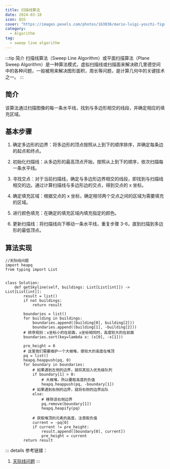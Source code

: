 ```yaml
---
title: 扫描线算法
date: 2024-03-18
icon: QSS
cover: "https://images.pexels.com/photos/163036/mario-luigi-yoschi-figures-163036.jpeg?auto=compress&cs=tinysrgb&w=600"
category: 
  - Algorithm
tag:
  - sweep line algorithm
---
```


:::tip 简介
扫描线算法（Sweep Line Algorithm）或平面扫描算法（Plane Sweep Algorithm）是一种算法模式，虚拟扫描线或扫描面来解决欧几里德空间中的各种问题，一般被用来解决图形面积，周长等问题，是计算几何中的关键技术之一。
:::

## 简介

该算法通过扫描图像的每一条水平线，找到与多边形相交的线段，并确定相应的填充区域。

## 基本步骤

1. 确定多边形的边界：将多边形的顶点按照从上到下的顺序排序，并确定每条边的起点和终点。

2. 初始化扫描线：从多边形的最高顶点开始，按照从上到下的顺序，依次扫描每一条水平线。

3. 寻找交点：对于当前扫描线，确定与多边形边界相交的线段，即找到与扫描线相交的边。通过计算扫描线与多边形边的交点，得到交点的 x 坐标。

4. 确定填充区域：根据交点的 x 坐标，确定相邻两个交点之间的区域为需要填充的区域。

5. 进行颜色填充：在确定的填充区域内填充指定的颜色。

6. 更新扫描线：将扫描线向下移动一条水平线，重复步骤 3-6，直到扫描到多边形的最低顶点。

## 算法实现
```
//天际线问题
import heapq
from typing import List
 
 
class Solution:
    def getSkyline(self, buildings: List[List[int]]) -> List[List[int]]:
        result = list()
        if not buildings:
            return result
 
        boundaries = list()
        for building in buildings:
            boundaries.append((building[0], building[2]))
            boundaries.append((building[1], -building[2]))
        # 排序规则：x坐标小的在前面，x坐标相同时，高度较大的在前面
        boundaries.sort(key=lambda x: (x[0], -x[1]))
 
        pre_height = 0
        # 这里我们需要维护一个大根堆，使较大的高度在堆顶
        pq = list()
        heapq.heappush(pq, 0)
        for boundary in boundaries:
            # 如果遇到左侧的边界，就将其加入优先级队列
            if boundary[1] > 0:
                # 大根堆，所以要取高度的负值
                heapq.heappush(pq, -boundary[1])
            # 如果遇到右侧的边界，就将右侧的边界出队
            else:
                # 移除该右侧边界
                pq.remove(boundary[1])
                heapq.heapify(pq)
 
            # 获取堆顶的元素的高度，注意取负值
            current = -pq[0]
            if current != pre_height:
                result.append([boundary[0], current])
                pre_height = current
        return result
```

::: details 参考链接：  
1. [天际线问题](https://www.cnblogs.com/larry1024/p/17683177.html#%E9%A2%98%E7%9B%AE-2)
:::